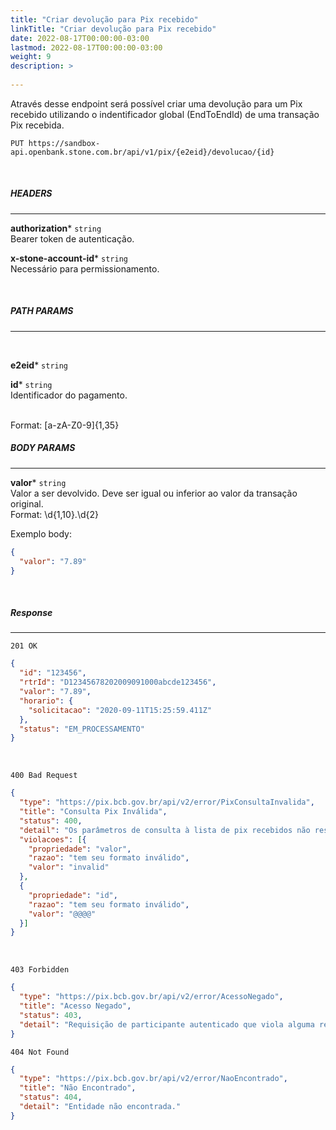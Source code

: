 ```yaml
---
title: "Criar devolução para Pix recebido"
linkTitle: "Criar devolução para Pix recebido"
date: 2022-08-17T00:00:00-03:00
lastmod: 2022-08-17T00:00:00-03:00
weight: 9
description: >
  
---
```


Através desse endpoint será possível criar uma devolução para um Pix recebido utilizando o indentificador global (EndToEndId) de uma transação Pix recebida. 

```
PUT https://sandbox-api.openbank.stone.com.br/api/v1/pix/{e2eid}/devolucao/{id}
```
<br>

##### **HEADERS**
---

**authorization*** `string`
<br> Bearer token de autenticação.

**x-stone-account-id*** `string`
<br> Necessário para permissionamento.

<br>

##### **PATH PARAMS**
---
<br>

**e2eid*** `string`
<br>

**id*** `string`
<br> Identificador do pagamento.

<br>Format: [a-zA-Z0-9]{1,35}


##### **BODY PARAMS**
---

**valor***  `string`
<br> Valor a ser devolvido. Deve ser igual ou inferior ao valor da transação original.
<br> Format: \d{1,10}\.\d{2}

Exemplo body:

```json
{
  "valor": "7.89"
}
```
<br>

##### **Response**
---

```
201 OK
```

```json
{
  "id": "123456",
  "rtrId": "D12345678202009091000abcde123456",
  "valor": "7.89",
  "horario": {
    "solicitacao": "2020-09-11T15:25:59.411Z"
  },
  "status": "EM_PROCESSAMENTO"
}
```

<br>

```
400 Bad Request
```

```json
{
  "type": "https://pix.bcb.gov.br/api/v2/error/PixConsultaInvalida",
  "title": "Consulta Pix Inválida",
  "status": 400,
  "detail": "Os parâmetros de consulta à lista de pix recebidos não respeitam o schema ou não fazem sentido semanticamente.",
  "violacoes": [{
    "propriedade": "valor",
    "razao": "tem seu formato inválido",
    "valor": "invalid"
  },
  {
    "propriedade": "id",
    "razao": "tem seu formato inválido",
    "valor": "@@@@"
  }]
}
```

<br>

```
403 Forbidden
```

```json
{
  "type": "https://pix.bcb.gov.br/api/v2/error/AcessoNegado",
  "title": "Acesso Negado",
  "status": 403,
  "detail": "Requisição de participante autenticado que viola alguma regra de autorização."
}
```

```
404 Not Found
```

```json
{
  "type": "https://pix.bcb.gov.br/api/v2/error/NaoEncontrado",
  "title": "Não Encontrado",
  "status": 404,
  "detail": "Entidade não encontrada."
}
```
